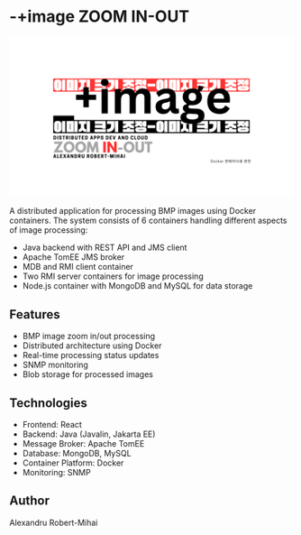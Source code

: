 # -+image ZOOM IN-OUT

![+image Logo](github-background.png)

A distributed application for processing BMP images using Docker containers. The system consists of 6 containers handling different aspects of image processing:

- Java backend with REST API and JMS client
- Apache TomEE JMS broker
- MDB and RMI client container
- Two RMI server containers for image processing
- Node.js container with MongoDB and MySQL for data storage

## Features

- BMP image zoom in/out processing
- Distributed architecture using Docker
- Real-time processing status updates
- SNMP monitoring
- Blob storage for processed images

## Technologies

- Frontend: React
- Backend: Java (Javalin, Jakarta EE)
- Message Broker: Apache TomEE
- Database: MongoDB, MySQL
- Container Platform: Docker
- Monitoring: SNMP

## Author
Alexandru Robert-Mihai
